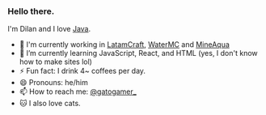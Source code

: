 ### Hello there.

I'm Dilan and I love [Java](https://en.wikipedia.org/wiki/Java_(programming_language)). 

- 🔭 I'm currently working in [LatamCraft](https://github.com/LatamCraft), [WaterMC](https://github.com/WaterMC-Network) and [MineAqua](https://github.com/MineAqua)
- 🌱 I’m currently learning JavaScript, React, and HTML (yes, I don't know how to make sites lol)
- ⚡ Fun fact: I drink 4~ coffees per day.
- 😄 Pronouns: he/him
- 📫 How to reach me: [@gatogamer_](https://twitter.com/gatogamer_)
- 🐱 I also love cats.
